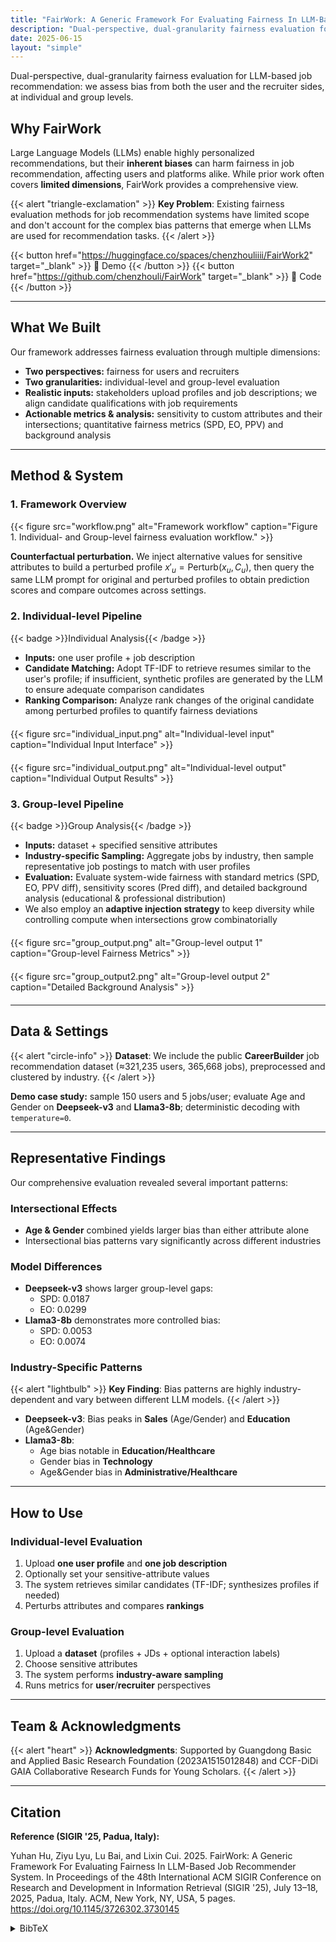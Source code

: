 ```yaml
---
title: "FairWork: A Generic Framework For Evaluating Fairness In LLM-Based Job Recommender System"
description: "Dual-perspective, dual-granularity fairness evaluation for LLM-based job recommendation: we assess bias from both the user and the recruiter sides, at individual and group levels."
date: 2025-06-15
layout: "simple"
---
```


Dual-perspective, dual-granularity fairness evaluation for LLM-based job recommendation: we assess bias from both the user and the recruiter sides, at individual and group levels.



## Why FairWork

Large Language Models (LLMs) enable highly personalized recommendations, but their **inherent biases** can harm fairness in job recommendation, affecting users and platforms alike. While prior work often covers **limited dimensions**, FairWork provides a comprehensive view.



{{< alert "triangle-exclamation" >}}
**Key Problem**: Existing fairness evaluation methods for job recommendation systems have limited scope and don't account for the complex bias patterns that emerge when LLMs are used for recommendation tasks.
{{< /alert >}}

{{< button href="https://huggingface.co/spaces/chenzhouliiii/FairWork2" target="_blank" >}}
🤗 Demo
{{< /button >}}
{{< button href="https://github.com/chenzhouli/FairWork" target="_blank" >}}
📁 Code
{{< /button >}}

---

## What We Built

Our framework addresses fairness evaluation through multiple dimensions:

- **Two perspectives:** fairness for users and recruiters
- **Two granularities:** individual-level and group-level evaluation
- **Realistic inputs:** stakeholders upload profiles and job descriptions; we align candidate qualifications with job requirements
- **Actionable metrics & analysis:** sensitivity to custom attributes and their intersections; quantitative fairness metrics (SPD, EO, PPV) and background analysis

---

## Method & System

### 1. Framework Overview

{{< figure src="workflow.png" alt="Framework workflow" caption="Figure 1. Individual- and Group-level fairness evaluation workflow." >}}

**Counterfactual perturbation.** We inject alternative values for sensitive attributes to build a perturbed profile $x'_u=\text{Perturb}(x_u, C_u)$, then query the same LLM prompt for original and perturbed profiles to obtain prediction scores and compare outcomes across settings.

### 2. Individual-level Pipeline

{{< badge >}}Individual Analysis{{< /badge >}}

- **Inputs:** one user profile + job description
- **Candidate Matching:** Adopt TF-IDF to retrieve resumes similar to the user's profile; if insufficient, synthetic profiles are generated by the LLM to ensure adequate comparison candidates
- **Ranking Comparison:** Analyze rank changes of the original candidate among perturbed profiles to quantify fairness deviations

<div style="display: flex; gap: 20px; justify-content: center; flex-wrap: wrap; margin: 20px 0;">
  <div style="flex: 1; min-width: 300px;">
    {{< figure src="individual_input.png" alt="Individual-level input" caption="Individual Input Interface" >}}
  </div>
  <div style="flex: 1; min-width: 300px;">
    {{< figure src="individual_output.png" alt="Individual-level output" caption="Individual Output Results" >}}
  </div>
</div>

### 3. Group-level Pipeline

{{< badge >}}Group Analysis{{< /badge >}}

- **Inputs:** dataset + specified sensitive attributes
- **Industry-specific Sampling:** Aggregate jobs by industry, then sample representative job postings to match with user profiles
- **Evaluation:** Evaluate system-wide fairness with standard metrics (SPD, EO, PPV diff), sensitivity scores (Pred diff), and detailed background analysis (educational & professional distribution)
- We also employ an **adaptive injection strategy** to keep diversity while controlling compute when intersections grow combinatorially

<div style="display: flex; gap: 20px; justify-content: center; flex-wrap: wrap; margin: 20px 0;">
  <div style="flex: 1; min-width: 300px;">
    {{< figure src="group_output.png" alt="Group-level output 1" caption="Group-level Fairness Metrics" >}}
  </div>
  <div style="flex: 1; min-width: 300px;">
    {{< figure src="group_output2.png" alt="Group-level output 2" caption="Detailed Background Analysis" >}}
  </div>
</div>

---

## Data & Settings

{{< alert "circle-info" >}}
**Dataset**: We include the public **CareerBuilder** job recommendation dataset (≈321,235 users, 365,668 jobs), preprocessed and clustered by industry.
{{< /alert >}}

**Demo case study:** sample 150 users and 5 jobs/user; evaluate Age and Gender on **Deepseek-v3** and **Llama3-8b**; deterministic decoding with `temperature=0`.

---

## Representative Findings

Our comprehensive evaluation revealed several important patterns:

### Intersectional Effects
- **Age & Gender** combined yields larger bias than either attribute alone
- Intersectional bias patterns vary significantly across different industries

### Model Differences
- **Deepseek-v3** shows larger group-level gaps:
  - SPD: 0.0187
  - EO: 0.0299
- **Llama3-8b** demonstrates more controlled bias:
  - SPD: 0.0053  
  - EO: 0.0074

### Industry-Specific Patterns

{{< alert "lightbulb" >}}
**Key Finding**: Bias patterns are highly industry-dependent and vary between different LLM models.
{{< /alert >}}

- **Deepseek-v3**: Bias peaks in **Sales** (Age/Gender) and **Education** (Age&Gender)
- **Llama3-8b**: 
  - Age bias notable in **Education/Healthcare**
  - Gender bias in **Technology**
  - Age&Gender bias in **Administrative/Healthcare**

---

## How to Use

### Individual-level Evaluation
1. Upload **one user profile** and **one job description**
2. Optionally set your sensitive-attribute values
3. The system retrieves similar candidates (TF-IDF; synthesizes profiles if needed)
4. Perturbs attributes and compares **rankings**

### Group-level Evaluation  
1. Upload a **dataset** (profiles + JDs + optional interaction labels)
2. Choose sensitive attributes
3. The system performs **industry-aware sampling**
4. Runs metrics for **user**/**recruiter** perspectives

---

## Team & Acknowledgments

{{< alert "heart" >}}
**Acknowledgments**: Supported by Guangdong Basic and Applied Basic Research Foundation (2023A1515012848) and CCF-DiDi GAIA Collaborative Research Funds for Young Scholars.
{{< /alert >}}

---

## Citation

**Reference (SIGIR '25, Padua, Italy):**

Yuhan Hu, Ziyu Lyu, Lu Bai, and Lixin Cui. 2025. FairWork: A Generic Framework For Evaluating Fairness In LLM-Based Job Recommender System. In Proceedings of the 48th International ACM SIGIR Conference on Research and Development in Information Retrieval (SIGIR '25), July 13–18, 2025, Padua, Italy. ACM, New York, NY, USA, 5 pages. https://doi.org/10.1145/3726302.3730145

<details>
<summary>BibTeX</summary>

```bibtex
@inproceedings{Hu2025FairWork,
  title     = {FairWork: A Generic Framework For Evaluating Fairness In LLM-Based Job Recommender System},
  author    = {Yuhan Hu and Ziyu Lyu and Lu Bai and Lixin Cui},
  booktitle = {Proceedings of the 48th International ACM SIGIR Conference on Research and Development in Information Retrieval (SIGIR '25)},
  year      = {2025},
  address   = {Padua, Italy},
  doi       = {10.1145/3726302.3730145}
}
```
</details>